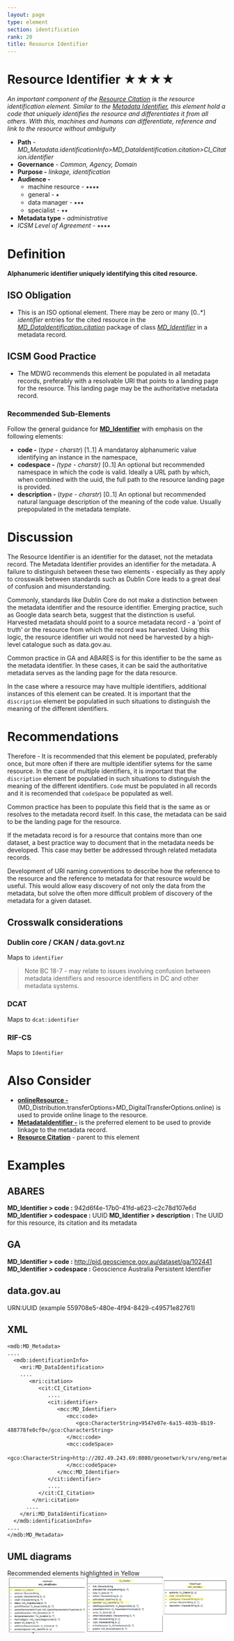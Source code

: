 ```yaml
---
layout: page
type: element
section: identification
rank: 20
title: Resource Identifier
---
```

# Resource Identifier ★★★★
*An important component of the [Resource Citation](./class-CI_Citation) is the resource identification element.  Similar to the [Metadata Identifier](./MetadataIdentifier), this element hold a code that uniquely identifies the resource and differentiates it from all others. With this, machines and humans can differentiate, reference and link to the resource without ambiguity*

- **Path** - *MD_Metadata.identificationInfo>MD_DataIdentification.citation>CI_Citation.identifier*
- **Governance** -  *Common, Agency, Domain*
- **Purpose -** *linkage, identification*
- **Audience -** 
  - machine resource - ⭑⭑⭑⭑
  - general - ⭑
  - data manager - ⭑⭑⭑
  - specialist - ⭑⭑
- **Metadata type -** *administrative*
- *ICSM Level of Agreement* - ⭑⭑⭑⭑

# Definition 
**Alphanumeric identifier uniquely identifying this cited resource.**

## ISO Obligation 
- This is an ISO optional element. There may be zero or many [0..\*] *identifier* entries for the cited resource in the  *[MD_DataIdentification.citation](./ResourceCitation)* package of class *[MD_Identifier](./class-MD_Identifier)*  in a metadata record.

##  ICSM Good Practice 
- The MDWG recommends this element be populated in all metadata records, preferably with a resolvable URI that points to a landing page for the resource. This landing page may be the authoritative metadata record.

### Recommended Sub-Elements
Follow the general guidance for **[MD_Identifier](./class-MD_Identifier)** with emphasis on the following elements:
- **code -** (*type - charstr*) [1..1] A mandataroy alphanumeric value identifying an instance in the namespace, 
- **codespace -** *(type - charstr)* [0..1] An optional but recommended namespace in which the code is valid. Ideally a  URL  path by which, when combined with the uuid, the full path to the resource landing page is provided.
- **description -** (*type - charstr*) [0..1] An optional but recommended natural language description of the meaning of the code value. Usually prepopulated in the metadata template.

# Discussion 
The Resource Identifier is an identifier for the dataset, not the metadata record. The Metadata Identifier  provides an identifier for the metadata. A failure to distinguish between these two elements - especially as they apply to crosswalk between standards such as Dublin Core leads to a great deal of confusion and misunderstanding.

Commonly, standards like Dublin Core do not make a distinction between the metadata identifier and the resource identifier. Emerging practice, such as Google data search beta, suggest that the distinction is useful. Harvested metadata should point to a source metadata record - a 'point of truth' or the resource from which the record was harvested. Using this logic, the resource identifier uri would not need be harvested by a high-level catalogue such as data.gov.au.

Common practice in GA and ABARES is for this identifier to be the same as the metadata identifier. In these cases, it can be said the authoritative metadata serves as the landing page for the data resource.

In the case where a resource may have multiple identifiers, additional instances of this element can be created. It is  important that  the `discription` element be populatied in such situations to distinguish the meaning of the different identifiers.

# Recommendations 
Therefore - It is recommended that this element be populated, preferably once, but more often if there are multiple identifier sytems for the same resource. In the case of multiple identifiers, it is important that  the `discription` element be populatied in such situations to distinguish the meaning of the different identifiers. `Code` must be populated in all records and it is recomended that `codeSpace` be populated as well.

Common practice has been to populate this field that is the same as or resolves to the metadata record itself. In this case, the metadata can be said to be the landing page for the resource. 

If the metadata record is for a resource that contains more than one dataset, a best practice way to document that in the metadata needs be developed. This case may better be addressed through related metadata records.

Development of URI naming conventions to describe how the reference to the resource and the reference to metadata for that resource would be useful. This would allow easy discovery of not only the data from the metadata, but solve the often more difficult problem of discovery of the metadata for a given dataset.

## Crosswalk considerations

### Dublin core / CKAN / data.govt.nz
Maps to `identifier`  
> Note BC 18-7 - may relate to issues involving confusion between metadata identifiers and resource identifiers in DC and other metadata systems.

### DCAT
Maps to `dcat:identifier` 

### RIF-CS
Maps to `Identifier` 

# Also Consider
- **[onlineResource -](./DistributionInfo)** (MD_Distribution.transferOptions>MD_DigitalTransferOptions.online) is used to provide online linage to the resource.
- **[MetadataIdentifier -](./MetadataIdentifier)** is the preferred element to be used to provide linkage to the metadata record.
- **[Resource  Citation](./ResourceCitation)** - parent to this element

# Examples

## ABARES
**MD_Identifier > code :** 942d6f4e-17b0-41fd-a623-c2c78d107e6d
**MD_Identifier > codespace :** UUID
**MD_Identifier > description :** The UUID for this resource, its citation and its metadata

## GA
**MD_Identifier > code :** http://pid.geoscience.gov.au/dataset/ga/102441
**MD_Identifier > codespace :**  Geoscience Australia Persistent Identifier

## data.gov.au
URN:UUID (example 559708e5-480e-4f94-8429-c49571e82761)


## XML 
```
<mdb:MD_Metadata>
....
  <mdb:identificationInfo>
    <mri:MD_DataIdentification>
    ....
       <mri:citation>
          <cit:CI_Citation>
             ....
             <cit:identifier>
                <mcc:MD_Identifier>
                   <mcc:code>
                      <gco:CharacterString>9547e07e-6a15-403b-8b19-488778fe0cf0</gco:CharacterString>
                   </mcc:code>
                   <mcc:codeSpace>
                      <gco:CharacterString>http://202.49.243.69:8080/geonetwork/srv/eng/metadata/</gco:CharacterString>
                   </mcc:codeSpace>
                </mcc:MD_Identifier>
             </cit:identifier>
             ....
          </cit:CI_Citation>
        </mri:citation>
      ....
    </mri:MD_DataIdentification>
  </mdb:identificationInfo>
....
</mdb:MD_Metadata>
```

## UML diagrams
Recommended elements highlighted in Yellow
![resourceIdentifier](../images/ResourceIdentifierUML.png)
